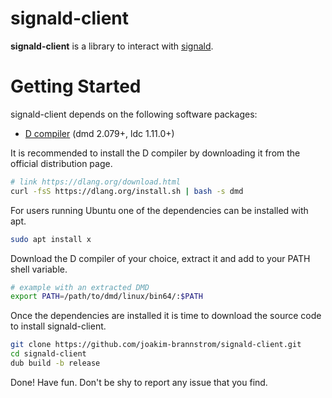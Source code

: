 # signald-client

**signald-client** is a library to interact with
[signald](https://git.callpipe.com/finn/signald).

# Getting Started

signald-client depends on the following software packages:

 * [D compiler](https://dlang.org/download.html) (dmd 2.079+, ldc 1.11.0+)

It is recommended to install the D compiler by downloading it from the official distribution page.
```sh
# link https://dlang.org/download.html
curl -fsS https://dlang.org/install.sh | bash -s dmd
```

For users running Ubuntu one of the dependencies can be installed with apt.
```sh
sudo apt install x
```

Download the D compiler of your choice, extract it and add to your PATH shell
variable.
```sh
# example with an extracted DMD
export PATH=/path/to/dmd/linux/bin64/:$PATH
```

Once the dependencies are installed it is time to download the source code to install signald-client.
```sh
git clone https://github.com/joakim-brannstrom/signald-client.git
cd signald-client
dub build -b release
```

Done! Have fun.
Don't be shy to report any issue that you find.
